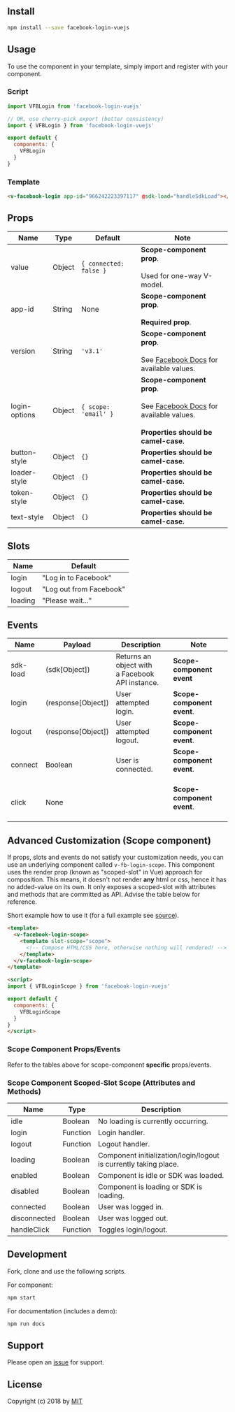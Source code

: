 ## Install
```bash
npm install --save facebook-login-vuejs
```

## Usage
To use the component in your template, simply import and register with your component.

### Script
```js
import VFBLogin from 'facebook-login-vuejs'

// OR, use cherry-pick export (better consistency)
import { VFBLogin } from 'facebook-login-vuejs'

export default {
  components: {
    VFBLogin
  }
}
```

### Template
```html
<v-facebook-login app-id="966242223397117" @sdk-load="handleSdkLoad"></v-facebook-login>
```

## Props
<div id="props-table-wrap" class="docs-table-wrap">

| Name          | Type   | Default                | Note |
|---------------|--------|------------------------|------|
| value         | Object | `{ connected: false }` | **Scope-component prop**.<br><br>Used for one-way V-model.
| app-id        | String | None                   | **Scope-component prop**.<br><br>**Required prop**.
| version 	    | String | `'v3.1'`               | **Scope-component prop**.<br><br>See [Facebook Docs](https://developers.facebook.com/docs/apps/changelog/) for available values.
| login-options | Object | `{ scope: 'email' }`   | **Scope-component prop**.<br><br>See [Facebook Docs](https://developers.facebook.com/docs/reference/javascript/FB.login/v2.9) for available values.<br><br>**Properties should be camel-case**.
| button-style  | Object | `{}`                   | **Properties should be camel-case.**
| loader-style  | Object | `{}`                   | **Properties should be camel-case.**
| token-style   | Object | `{}`                   | **Properties should be camel-case.**
| text-style    | Object | `{}`                   | **Properties should be camel-case.**

</div>

## Slots
<div id="slots-table-wrap" class="docs-table-wrap">

| Name    | Default |
|---------|---------|
| login   | "Log in to Facebook"
| logout  | "Log out from Facebook"
| loading | "Please wait..."

</div>

## Events
<div id="events-table-wrap" class="docs-table-wrap">

| Name               | Payload | Description                                          | Note |
|--------------------|---------|------------------------------------------------------|------|
| sdk-load           | (sdk[Object])  | Returns an object with <br> a Facebook API instance. | **Scope-component event**
| login              | (response[Object])  | User attempted login.                                | **Scope-component event**.
| logout             | (response[Object])  | User attempted logout.                               | **Scope-component event**.
| connect            | Boolean | User is connected.                                   | **Scope-component event**.<br><br>
| click              | None    | &nbsp;                                               | **Scope-component event**.<br><br>

</div>

## Advanced Customization (Scope component)
If props, slots and events do not satisfy your customization needs, you can use an underlying component called `v-fb-login-scope`. This component uses the render prop (known as "scoped-slot" in Vue) approach for composition. This means, it doesn't not render **any** html or css, hence it has no added-value on its own. It only exposes a scoped-slot with attributes and methods that are committed as API. Advise the table below for reference.

Short example how to use it (for a full example see [source](https://github.com/iliran11/facebook-login-vue/blob/3.x/src/components/FBLogin.vue)).

```html
<template>
  <v-facebook-login-scope>
    <template slot-scope="scope">
      <!-- Compose HTML/CSS here, otherwise nothing will rendered! -->
    </template>
  </v-facebook-login-scope>
</template>

<script>
import { VFBLoginScope } from 'facebook-login-vuejs'

export default {
  components: {
    VFBLoginScope
  }
}
</script>
```

### Scope Component Props/Events
Refer to the tables above for scope-component **specific** props/events.

### Scope Component Scoped-Slot Scope (Attributes and Methods)
<div id="scope-table-wrap" class="docs-table-wrap">

| Name         | Type     | Description                                                  |
|--------------|----------|--------------------------------------------------------------|
| idle         | Boolean  | No loading is currently occurring.                           |
| login        | Function | Login handler.                                               |
| logout       | Function | Logout handler.                                              |
| loading      | Boolean  | Component initialization/login/logout is currently taking place. |
| enabled      | Boolean  | Component is idle or SDK was loaded.                         |
| disabled     | Boolean  | Component is loading or SDK is loading.                      |
| connected    | Boolean  | User was logged in.                                          |
| disconnected | Boolean  | User was logged out.                                         |
| handleClick  | Function | Toggles login/logout.                                        |

</div>

## Development
Fork, clone and use the following scripts.

For component:
```bash
npm start
```
For documentation (includes a demo):
```bash
npm run docs
```

## Support
Please open an [issue](https://github.com/iliran11/facebook-login-vue/issues) for support.

## License
Copyright (c) 2018 by [MIT](https://opensource.org/licenses/MIT)